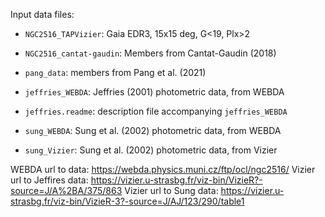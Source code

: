 

Input data files:

* `NGC2516_TAPVizier`: Gaia EDR3, 15x15 deg, G<19, Plx>2

* `NGC2516_cantat-gaudin`: Members from Cantat-Gaudin (2018)
* `pang_data`: members from Pang et al. (2021)

* `jeffries_WEBDA`: Jeffries (2001) photometric data, from WEBDA
* `jeffries.readme`: description file accompanying `jeffries_WEBDA`

* `sung_WEBDA`: Sung et al. (2002) photometric data, from WEBDA
* `sung_Vizier`: Sung et al. (2002) photometric data, from Vizier




WEBDA url to data: https://webda.physics.muni.cz/ftp/ocl/ngc2516/
Vizier url to Jeffires data: https://vizier.u-strasbg.fr/viz-bin/VizieR?-source=J/A%2BA/375/863
Vizier url to Sung data: https://vizier.u-strasbg.fr/viz-bin/VizieR-3?-source=J/AJ/123/290/table1